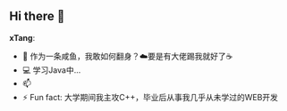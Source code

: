 ## Hi there 👋

<!--**xtangyes/xtangyes** is a ✨ _special_ ✨ repository because its `README.md` (this file) appears on your GitHub profile.-->

**xTang**:
- 🤔 作为一条咸鱼，我敢如何翻身？☁️要是有大佬踢我就好了☕️
- 💻 学习Java中...
- 📫 
- ⚡ Fun fact: 大学期间我主攻C++，毕业后从事我几乎从未学过的WEB开发
